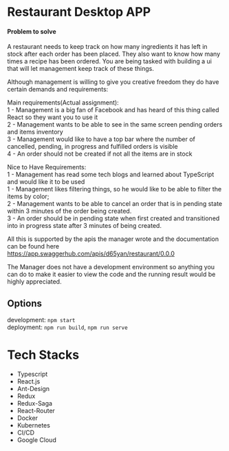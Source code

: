 # Restaurant Desktop APP

#### Problem to solve

A restaurant needs to keep track on how many ingredients it has left in stock after each order has been placed.
They also want to know how many times a recipe has been ordered.
You are being tasked with building a ui that will let management keep track of these things.

Although management is willing to give you creative freedom they do have certain demands and requirements:

Main requirements(Actual assignment): <br/>
1 - Management is a big fan of Facebook and has heard of this thing called React so they want you to use it<br/>
2 - Management wants to be able to see in the same screen pending orders and items inventory<br/>
3 - Management would like to have a top bar where the number of cancelled, pending, in progress and fulfilled orders is visible<br/>
4 - An order should not be created if not all the items are in stock<br/>

Nice to Have Requirements:<br/>
1 - Management has read some tech blogs and learned about TypeScript and would like it to be used<br/>
1 - Management likes filtering things, so he would like to be able to filter the items by color;<br/>
2 - Management wants to be able to cancel an order that is in pending state within 3 minutes of the order being created.<br/>
3 - An order should be in pending state when first created and transitioned into in progress state after 3 minutes of being created.<br/>

All this is supported by the apis the manager wrote and the documentation can be found here
https://app.swaggerhub.com/apis/d65yan/restaurant/0.0.0

The Manager does not have a development environment so anything you can do to make it easier to view the code and the running result would be highly appreciated.

## Options

development: `npm start` <br/>
deployment: `npm run build`, `npm run serve`

# Tech Stacks
<ul>
    <li>Typescript</li>
    <li>React.js</li>
    <li>Ant-Design</li>
    <li>Redux</li>
    <li>Redux-Saga</li>
    <li>React-Router</li>
    <li>Docker</li>
    <li>Kubernetes</li>
    <li>CI/CD</li>
    <li>Google Cloud</li>
</ul>
